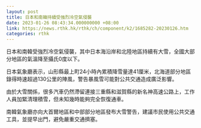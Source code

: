 ```yaml
---
layout: post
title: 日本和南韓持續受強烈冷空氣侵襲
date: 2023-01-26 08:43:34.000000000 +08:00
link: https://news.rthk.hk/rthk/ch/component/k2/1685282-20230126.htm
categories: rthk
---
```


日本和南韓受強烈冷空氣侵襲，其中日本海沿岸和北陸地區持續有大雪，全國大部分地區的氣溫降至攝氏0度以下。

日本氣象廳表示，山形縣最上町24小時內累積降雪量達41厘米，北海道部分地區錄得時速超過130公里的陣風，警告暴風雪可能對公共交通造成廣泛影響。

由於大雪關係，很多汽車仍然滯留連接三重縣和滋賀縣的新名神高速公路上，工作人員加緊清理積雪，但未知幾時能夠完全恢復通車。

南韓氣象廳亦向大首爾地區和中部部分地區發布大雪警告，建議市民使用公共交通工具，並提早出門，避免嚴重交通擠塞。

